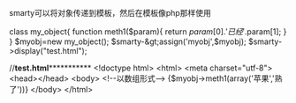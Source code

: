 smarty可以将对象传递到模板，然后在模板像php那样使用

class my_object{
function meth1($param){
return $param[0].'已经'.$param[1];
}
}
$myobj=new my_object();
$smarty-&gt;assign('myobj',$myobj);
$smarty-&gt;display("test.html");

//********test.html*******************
&lt;!doctype html&gt;
&lt;html&gt;
&lt;meta charset="utf-8"&gt;
&lt;head&gt;&lt;/head&gt;
&lt;body&gt;
&lt;!--以数组形式--&gt;
{$myobj-&gt;meth1(array('苹果','熟了'))}
&lt;/body&gt;
&lt;/html&gt;
